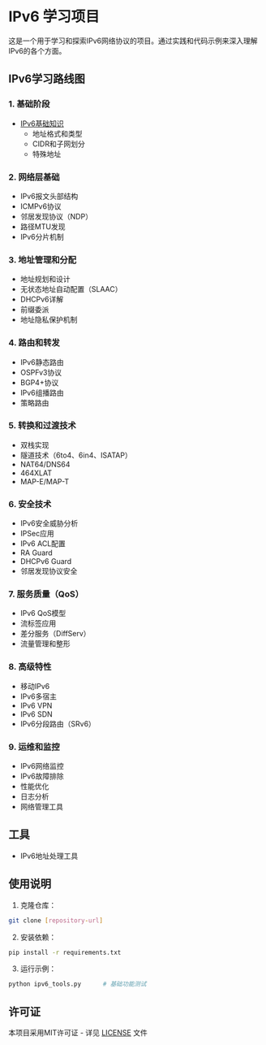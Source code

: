 # IPv6 学习项目

这是一个用于学习和探索IPv6网络协议的项目。通过实践和代码示例来深入理解IPv6的各个方面。

## IPv6学习路线图

### 1. 基础阶段
- [IPv6基础知识](docs/ipv6_basics.md)
  * 地址格式和类型
  * CIDR和子网划分
  * 特殊地址

### 2. 网络层基础
- IPv6报文头部结构
- ICMPv6协议
- 邻居发现协议（NDP）
- 路径MTU发现
- IPv6分片机制

### 3. 地址管理和分配
- 地址规划和设计
- 无状态地址自动配置（SLAAC）
- DHCPv6详解
- 前缀委派
- 地址隐私保护机制

### 4. 路由和转发
- IPv6静态路由
- OSPFv3协议
- BGP4+协议
- IPv6组播路由
- 策略路由

### 5. 转换和过渡技术
- 双栈实现
- 隧道技术（6to4、6in4、ISATAP）
- NAT64/DNS64
- 464XLAT
- MAP-E/MAP-T

### 6. 安全技术
- IPv6安全威胁分析
- IPSec应用
- IPv6 ACL配置
- RA Guard
- DHCPv6 Guard
- 邻居发现协议安全

### 7. 服务质量（QoS）
- IPv6 QoS模型
- 流标签应用
- 差分服务（DiffServ）
- 流量管理和整形

### 8. 高级特性
- 移动IPv6
- IPv6多宿主
- IPv6 VPN
- IPv6 SDN
- IPv6分段路由（SRv6）

### 9. 运维和监控
- IPv6网络监控
- IPv6故障排除
- 性能优化
- 日志分析
- 网络管理工具

## 工具
- IPv6地址处理工具

## 使用说明

1. 克隆仓库：
```bash
git clone [repository-url]
```

2. 安装依赖：
```bash
pip install -r requirements.txt
```

3. 运行示例：
```bash
python ipv6_tools.py      # 基础功能测试
```

## 许可证

本项目采用MIT许可证 - 详见 [LICENSE](LICENSE) 文件
